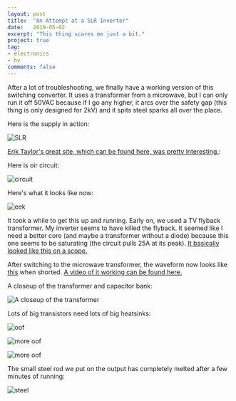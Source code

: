 ```yaml
---
layout: post
title:  "An Attempt at a SLR Inverter"
date:   2019-05-02
excerpt: "This thing scares me just a bit."
project: true
tag:
- electronics
- hv
comments: false
---
```


After a lot of troubleshooting, we finally have a working version of this switching converter.
It uses a transformer from a microwave, but I can only run it off 50VAC because if I go any higher, 
it arcs over the safety gap (this thing is only designed for 2kV) and it spits steel sparks all over the place.

Here is the supply in action:

![SLR](https://i.imgur.com/NJhMcnS.gif)

[Erik Taylor's great site, which can be found here, was pretty interesting.](http://uzzors2k.4hv.org): 

Here is oir circuit:

![circuit](https://i.imgur.com/3uXjzXk_d.jpg?maxwidth=640&shape=thumb&fidelity=medium)


Here's what it looks like now:

![eek](https://i.imgur.com/dp0ewgm.jpg)


It took a while to get this up and running. Early on, we used a TV flyback transformer. 
My inverter seems to have killed the flyback. It seemed like I need a better core (and maybe a transformer without a diode) 
because this one seems to be saturating (the circuit pulls 25A at its peak). [It basically looked like this on a scope.](https://drive.google.com/file/d/1AbFsYL2S1g6T4ocAmJqFsZ2wSnwi78PV/view)


After switching to the microwave transformer, the waveform now looks like [this](https://drive.google.com/file/d/1zD6nBPIWLOPSg2tF4rbqcjFYq1J_4ZUv/view) when shorted. 
[A video of it working can be found here.](https://drive.google.com/file/d/13xBCghZ-KAYCWRrFQGQr4C6R0ANFRfDI/view)


A closeup of the transformer and capacitor bank:

![A closeup of the transformer](https://i.imgur.com/qUbKiyA.jpg)


Lots of big transistors need lots of big heatsinks:

![oof](https://i.imgur.com/FiUxVVg.jpg)


![more oof](https://i.imgur.com/QO7PE6j.jpg)


![more oof](https://i.imgur.com/HW6PJ7Z.jpg)


The small steel rod we put on the output has completely melted after a few minutes of running:

![steel](https://i.imgur.com/z9m3LBv.jpg)







